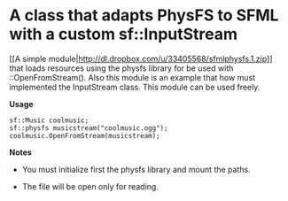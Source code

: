 # A class that adapts PhysFS to SFML with a custom sf::InputStream

[[A simple module|http://dl.dropbox.com/u/33405568/sfmlphysfs.1.zip]] that loads resources using the physfs library for be used with ::OpenFromStream(). Also this module is an example that how must implemented the InputStream class. This module can be used freely.

**Usage**

```
sf::Music coolmusic;
sf::physfs musicstream("coolmusic.ogg");
coolmusic.OpenFromStream(musicstream);
```

**Notes**

* You must initialize first the physfs library and mount the paths.

* The file will be open only for reading.